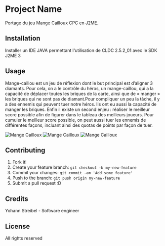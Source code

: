 # Project Name
 
Portage du jeu Mange Cailloux CPC en J2ME.

## Installation
 
Installer un IDE JAVA permettant l'utilisation de CLDC 2.5.2_01 avec le SDK J2ME 3
 
## Usage

Mange-caillou est un jeu de réflexion dont le but principal est d’aligner 3 diamants. 
Pour cela, on a le contrôle du héros, un mange-caillou, qui a la capacité de déplacer toutes les briques de la carte, ainsi que de « manger » les briques qui ne sont pas de diamant.Pour compliquer un peu la tâche, il y a des ennemis qui peuvent tuer notre héros. 
Ils ont eu aussi la capacité de manger les briques. 
Enfin il existe un second enjeu : réaliser le meilleur score possible afin de figurer dans le tableau des meilleurs joueurs. 
Pour cumuler le meilleur score possible, on peut aussi tuer les ennemis de différentes façons, incluant ainsi des quotas de points par façon de tuer. 

![Mange Cailloux](https://github.com/downloads/ystreibel/mange-cailloux/mange-cailloux_home.png)
![Mange Cailloux](https://github.com/downloads/ystreibel/mange-cailloux/mange-cailloux_game.png)
![Mange Cailloux](https://github.com/downloads/ystreibel/mange-cailloux/mange-cailloux_highscore.png)
 
## Contributing
 
1. Fork it!
2. Create your feature branch: `git checkout -b my-new-feature`
3. Commit your changes: `git commit -am 'Add some feature'`
4. Push to the branch: `git push origin my-new-feature`
5. Submit a pull request :D
 
## Credits
 
Yohann Streibel - Software engineer
 
## License
 
All rights reserved